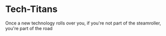 # Tech-Titans
Once a new technology rolls over you, if you're not part of the steamroller, you're part of the road
